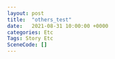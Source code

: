 ```yaml
---
layout: post
title:  "others_test"
date:   2021-08-31 10:00:00 +0000
categories: Etc
Tags: Story Etc
SceneCode: []
---
```

